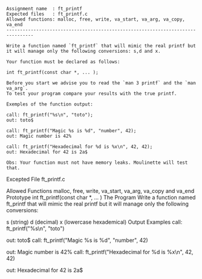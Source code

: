 ```
Assignment name  : ft_printf
Expected files   : ft_printf.c
Allowed functions: malloc, free, write, va_start, va_arg, va_copy, va_end
--------------------------------------------------------------------------------

Write a function named `ft_printf` that will mimic the real printf but
it will manage only the following conversions: s,d and x.

Your function must be declared as follows:

int ft_printf(const char *, ... );

Before you start we advise you to read the `man 3 printf` and the `man va_arg`.
To test your program compare your results with the true printf.

Exemples of the function output:

call: ft_printf("%s\n", "toto");
out: toto$

call: ft_printf("Magic %s is %d", "number", 42);
out: Magic number is 42%

call: ft_printf("Hexadecimal for %d is %x\n", 42, 42);
out: Hexadecimal for 42 is 2a$

Obs: Your function must not have memory leaks. Moulinette will test that.
```

Excepted File
ft_printf.c

Allowed Functions
malloc, free, write, va_start, va_arg, va_copy and va_end
Prototype
int ft_printf(const char *, ... )
The Program
Write a function named ft_printf that will mimic the real printf but it will manage only the following conversions:

s (string)
d (decimal) 
x (lowercase hexademical)
Output Examples
call: ft_printf("%s\n", "toto")

out: toto$
call: ft_printf("Magic %s is %d", "number", 42)

out: Magic number is 42%
call: ft_printf("Hexadecimal for %d is %x\n", 42, 42)

out: Hexadecimal for 42 is 2a$
